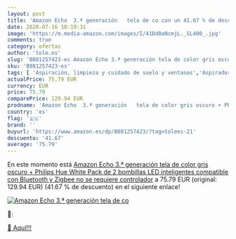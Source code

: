 ```yaml
---
layout: post
title: 'Amazon Echo  3.ª generación   tela de co con un 41.67 % de descuento'
date: 2020-07-16 10:19:31
image: 'https://m.media-amazon.com/images/I/41Dd0aNcmjL._SL400_.jpg'
comments: true
category: ofertas
author: 'tole.es'
slug: 'B081257423-es Amazon Echo 3.ª generación tela de color gris oscuro +...'
sku: 'B081257423-es'
tags: [ 'Aspiración, limpieza y cuidado de suelo y ventanas','Aspiradoras','Hogar y cocina','Robots aspiradores','amazon','echo','hue','philips', ]
actualPrice: 75.79 EUR
currency: EUR
price: 75.79
comparePrice: 129.94 EUR
prodname: 'Amazon Echo  3.ª generación   tela de color gris oscuro + Philips Hue White Pack de 2 bombillas LED inteligentes  compatible con Bluetooth y Zigbee  no se requiere controlador'
country: 'es'
flag: '🇪🇸'
brand: ''
buyurl: 'https://www.amazon.es/dp/B081257423/?tag=tolees-21'
descuento: '41.67'
average: '75.79'
---
```


En este momento está [Amazon Echo  3.ª generación   tela de color gris oscuro + Philips Hue White Pack de 2 bombillas LED inteligentes  compatible con Bluetooth y Zigbee  no se requiere controlador](https://www.amazon.es/dp/B081257423/?tag=tolees-21) a 75.79 EUR (original: 129.94 EUR) (41.67 %  de descuento) en el siguiente enlace!

[![Amazon Echo  3.ª generación   tela de co](https://m.media-amazon.com/images/I/41Dd0aNcmjL._SL400_.jpg)](https://www.amazon.es/dp/B081257423/?tag=tolees-21)

🔎:


[🛒 Aquí!!!](https://www.amazon.es/dp/B081257423/?tag=tolees-21)
